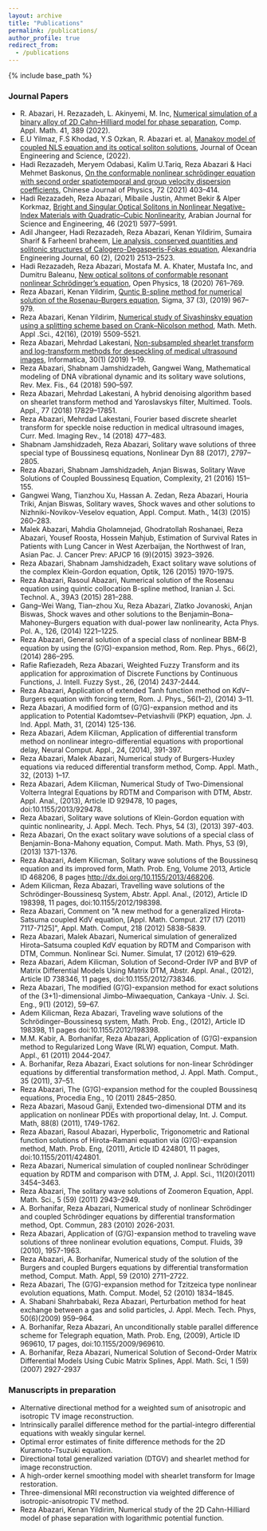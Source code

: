 ```yaml
---
layout: archive
title: "Publications"
permalink: /publications/
author_profile: true
redirect_from:
  - /publications
---
```


{% include base_path %}

### Journal Papers
* R. Abazari, H. Rezazadeh, L. Akinyemi, M. Inc, [Numerical simulation of a binary alloy of 2D Cahn–Hilliard model
for phase separation](https://doi.org/10.1007/s40314-022-02109-5), Comp. Appl. Math. 41, 389 (2022). 
* E.U Yilmaz, F.S Khodad, Y.S Ozkan, R. Abazari et. al, [Manakov model of coupled NLS equation and its optical
soliton solutions](https://doi.org/10.1016/j.joes.2022.03.005), Journal of Ocean Engineering and Science, (2022).
* Hadi Rezazadeh, Meryem Odabasi, Kalim U.Tariq, Reza Abazari & Haci Mehmet Baskonus, [On the conformable
nonlinear schrödinger equation with second order spatiotemporal and group velocity dispersion coefficients](https://doi.org/10.1016/j.cjph.2021.01.012), Chinese Journal of Physics, 72 (2021) 403–414.
* Hadi Rezazadeh, Reza Abazari, Mibaile Justin, Ahmet Bekir & Alper Korkmaz, [Bright and Singular Optical
Solitons in Nonlinear Negative-Index Materials with Quadratic–Cubic Nonlinearity](https://doi.org/10.1007/s13369-020-05194-y), Arabian Journal for Science and Engineering, 46 (2021) 5977–5991.
* Adil Jhangeer, Hadi Rezazadeh, Reza Abazari, Kenan Yildirim, Sumaira Sharif & FarheenI braheem, [Lie analysis,
conserved quantities and solitonic structures of Calogero-Degasperis-Fokas equation](https://doi.org/10.1016/j.aej.2020.12.040), Alexandria Engineering Journal, 60 (2), (2021) 2513–2523.
* Hadi Rezazadeh, Reza Abazari, Mostafa M. A. Khater, Mustafa Inc, and Dumitru Baleanu, [New optical solitons
of conformable resonant nonlinear Schrödinger’s equation](https://doi.org/10.1515/phys-2020-0137), Open Physics, 18 (2020) 761–769.
* Reza Abazari, Kenan Yildirim, [Quntic B-spline method for numerical solution of the Rosenau–Burgers equation](https://dergipark.org.tr/en/pub/sigma/issue/65390/1008913), Sigma, 37 (3), (2019) 967–979.
* Reza Abazari, Kenan Yildirim, [Numerical study of Sivashinsky equation using a splitting scheme based on
Crank–Nicolson method](https://doi.org/10.1002/mma.5454), Math. Meth. Appl .Sci., 42(16), (2019) 5509-5521.
* Reza Abazari, Mehrdad Lakestani, [Non-subsampled shearlet transform and log-transform methods for despeckling
of medical ultrasound images](https://content.iospress.com/articles/informatica/inf1210), Informatica, 30(1) (2019) 1–19.
* Reza Abazari, Shabnam Jamshidzadeh, Gangwei Wang, Mathematical modeling of DNA vibrational dynamic and
its solitary wave solutions, Rev. Mex. Fis., 64 (2018) 590–597.
* Reza Abazari, Mehrdad Lakestani, A hybrid denoising algorithm based on shearlet transform method and
Yaroslavskys filter, Multimed. Tools. Appl., 77 (2018) 17829–17851.
* Reza Abazari, Mehrdad Lakestani, Fourier based discrete shearlet transform for speckle noise reduction in medical
ultrasound images, Curr. Med. Imaging Rev., 14 (2018) 477–483.
* Shabnam Jamshidzadeh, Reza Abazari, Solitary wave solutions of three special type of Boussinesq equations,
Nonlinear Dyn 88 (2017), 2797–2805.
* Reza Abazari, Shabnam Jamshidzadeh, Anjan Biswas, Solitary Wave Solutions of Coupled Boussinesq Equation,
Complexity, 21 (2016) 151–155.
* Gangwei Wang, Tianzhou Xu, Hassan A. Zedan, Reza Abazari, Houria Triki, Anjan Biswas, Solitary waves, Shock
waves and other solutions to Nizhniki-Novikov-Veselov equation, Appl. Comput. Math., 14(3) (2015) 260–283.
* Malek Abazari, Mahdia Gholamnejad, Ghodratollah Roshanaei, Reza Abazari, Yousef Roosta, Hossein Mahjub,
Estimation of Survival Rates in Patients with Lung Cancer in West Azerbaijan, the Northwest of Iran, Asian Pac.
J. Cancer Prev: APJCP 16 (9)(2015) 3923–3926.
* Reza Abazari, Shabnam Jamshidzadeh, Exact solitary wave solutions of the complex Klein-Gordon equation,
Optik, 126 (2015) 1970-1975.
* Reza Abazari, Rasoul Abazari, Numerical solution of the Rosenau equation using quintic collocation B-spline
method, Iranian J. Sci. Technol. A., 39A3 (2015) 281–288.
* Gang–Wei Wang, Tian–zhou Xu, Reza Abazari, Zlatko Jovanoski, Anjan Biswas, Shock waves and other solutions
to the Benjamin–Bona–Mahoney–Burgers equation with dual-power law nonlinearity, Acta Phys. Pol. A., 126,
(2014) 1221–1225.
* Reza Abazari, General solution of a special class of nonlinear BBM-B equation by using the (G’/G)-expansion
method, Rom. Rep. Phys., 66(2), (2014) 286–295.
* Rafie Rafiezadeh, Reza Abazari, Weighted Fuzzy Transform and its application for approximation of Discrete
Functions by Continuous Functions, J. Intell. Fuzzy Syst., 26, (2014) 2437-2444.
* Reza Abazari, Application of extended Tanh function method on KdV–Burgers equation with forcing term, Rom.
J. Phys., 56(1–2), (2014) 3–11.
* Reza Abazari, A modified form of (G’/G)-expansion method and its application to Potential Kadomtsev–Petviashvili
(PKP) equation, Jpn. J. Ind. Appl. Math, 31, (2014) 125-136.
* Reza Abazari, Adem Kilicman, Application of differential transform method on nonlinear integro-differential
equations with proportional delay, Neural Comput. Appl., 24, (2014), 391-397.
* Reza Abazari, Malek Abazari, Numerical study of Burgers-Huxley equations via reduced differential transform
method, Comp. Appl. Math., 32, (2013) 1–17.
* Reza Abazari, Adem Kilicman, Numerical Study of Two-Dimensional Volterra Integral Equations by RDTM and
Comparison with DTM, Abstr. Appl. Anal., (2013), Article ID 929478, 10 pages, doi:10.1155/2013/929478.
* Reza Abazari, Solitary wave solutions of Klein-Gordon equation with quintic nonlinearity, J. Appl. Mech. Tech.
Phys, 54 (3), (2013) 397-403.
* Reza Abazari, On the exact solitary wave solutions of a special class of Benjamin-Bona-Mahony equation, Comput.
Math. Math. Phys, 53 (9), (2013) 1371-1376.
* Reza Abazari, Adem Kilicman, Solitary wave solutions of the Boussinesq equation and its improved form, Math.
Prob. Eng, Volume 2013, Article ID 468206, 8 pages http://dx.doi.org/10.1155/2013/468206.
* Adem Kilicman, Reza Abazari, Travelling wave solutions of the Schrödinger-Boussinesq System, Abstr. Appl.
Anal., (2012), Article ID 198398, 11 pages, doi:10.1155/2012/198398.
* Reza Abazari, Comment on "A new method for a generalized Hirota-Satsuma coupled KdV equation, [Appl.
Math. Comput. 217 (17) (2011) 7117-7125]", Appl. Math. Comput, 218 (2012) 5838-5839.
* Reza Abazari, Malek Abazari, Numerical simulation of generalized Hirota–Satsuma coupled KdV equation by
RDTM and Comparison with DTM, Commun. Nonlinear Sci. Numer. Simulat, 17 (2012) 619–629.
* Reza Abazari, Adem Kilicman, Solution of Second-Order IVP and BVP of Matrix Differential Models Using
Matrix DTM, Abstr. Appl. Anal., (2012), Article ID 738346, 11 pages, doi:10.1155/2012/738346.
* Reza Abazari, The modified (G’/G)-expansion method for exact solutions of the (3+1)-dimensional Jimbo–Miwaequation, Cankaya -Univ. J. Sci. Eng., 9(1) (2012), 59–67.
* Adem Kilicman, Reza Abazari, Traveling wave solutions of the Schrödinger–Boussinesq system, Math. Prob.
Eng., (2012), Article ID 198398, 11 pages doi:10.1155/2012/198398.
* M.M. Kabir, A. Borhanifar, Reza Abazari, Application of (G’/G)-expansion method to Regularized Long Wave
(RLW) equation, Comput. Math. Appl., 61 (2011) 2044-2047.
* A. Borhanifar, Reza Abazari, Exact solutions for non-linear Schrödinger equations by differential transformation
method, J. Appl. Math. Comput., 35 (2011), 37–51.
* Reza Abazari, The (G’/G)-expansion method for the coupled Boussinesq equations, Procedia Eng., 10 (2011)
2845–2850.
* Reza Abazari, Masoud Ganji, Extended two-dimensional DTM and its application on nonlinear PDEs with proportional delay, Int. J. Comput. Math, 88(8) (2011), 1749-1762.
* Reza Abazari, Rasoul Abazari, Hyperbolic, Trigonometric and Rational function solutions of Hirota–Ramani equation via (G’/G)-expansion method, Math. Prob. Eng, (2011), Article ID 424801, 11 pages, doi:10.1155/2011/424801.
* Reza Abazari, Numerical simulation of coupled nonlinear Schrödinger equation by RDTM and comparison with
DTM, J. Appl. Sci., 11(20)(2011) 3454–3463.
* Reza Abazari, The solitary wave solutions of Zoomeron Equation, Appl. Math. Sci., 5 (59) (2011) 2943–2949.
* A. Borhanifar, Reza Abazari, Numerical study of nonlinear Schrödinger and coupled Schrödinger equations by
differential transformation method, Opt. Commun, 283 (2010) 2026-2031.
* Reza Abazari, Application of (G’/G)-expansion method to traveling wave solutions of three nonlinear evolution
equations, Comput. Fluids, 39 (2010), 1957-1963.
* Reza Abazari, A. Borhanifar, Numerical study of the solution of the Burgers and coupled Burgers equations by
differential transformation method, Comput. Math. Appl, 59 (2010) 2711–2722.
* Reza Abazari, The (G’/G)-expansion method for Tzitzeica type nonlinear evolution equations, Math. Comput.
Model, 52 (2010) 1834–1845.
* A. Shabani Shahrbabaki, Reza Abazari, Perturbation method for heat exchange between a gas and solid particles,
J. Appl. Mech. Tech. Phys, 50(6)(2009) 959–964.
* A. Borhanifar, Reza Abazari, An unconditionally stable parallel difference scheme for Telegraph equation, Math.
Prob. Eng, (2009), Article ID 969610, 17 pages, doi:10.1155/2009/969610.
* A. Borhanifar, Reza Abazari, Numerical Solution of Second-Order Matrix Differential Models Using Cubic Matrix
Splines, Appl. Math. Sci, 1 (59) (2007) 2927-2937
  
### Manuscripts in preparation
* Alternative directional method for a weighted sum of anisotropic and isotropic TV image reconstruction.
* Intrinsically parallel difference method for the partial-integro differential equations with weakly singular kernel.
* Optimal error estimates of finite difference methods for the 2D Kuramoto-Tsuzuki equation.
* Directional total generalized variation (DTGV) and shearlet method for image reconstruction.
* A high-order kernel smoothing model with shearlet transform for Image restoration.
* Three-dimensional MRI reconstruction via weighted difference of isotropic-anisotropic TV method.
* Reza Abazari, Kenan Yildirim, Numerical study of the 2D Cahn-Hilliard model of phase separation with logarithmic
potential function.


